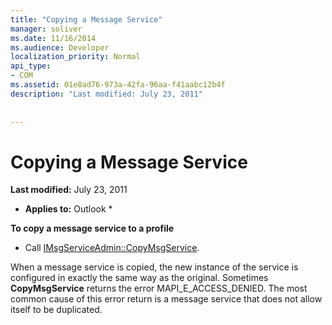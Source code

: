 ```yaml
---
title: "Copying a Message Service"
manager: soliver
ms.date: 11/16/2014
ms.audience: Developer
localization_priority: Normal
api_type:
- COM
ms.assetid: 01e8ad76-973a-42fa-96aa-f41aabc12b4f
description: "Last modified: July 23, 2011"
 
 
---
```


# Copying a Message Service

 **Last modified:** July 23, 2011 
  
 * **Applies to:** Outlook * 
  
 **To copy a message service to a profile**
  
- Call [IMsgServiceAdmin::CopyMsgService](imsgserviceadmin-copymsgservice.md).
    
When a message service is copied, the new instance of the service is configured in exactly the same way as the original. Sometimes **CopyMsgService** returns the error MAPI_E_ACCESS_DENIED. The most common cause of this error return is a message service that does not allow itself to be duplicated. 
  

